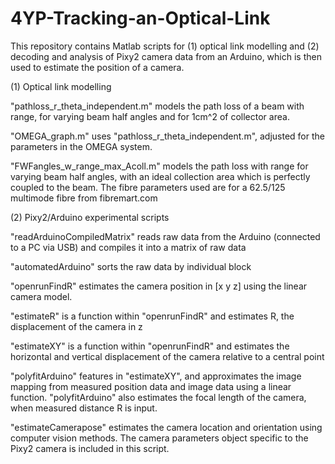 # 4YP-Tracking-an-Optical-Link
This repository contains Matlab scripts for (1) optical link modelling and (2) decoding and analysis of Pixy2 camera data from an Arduino, which is then used to estimate the position of a camera.

(1) Optical link modelling

"pathloss_r_theta_independent.m" models the path loss of a beam with range, for varying beam half angles and for 1cm^2 of collector area.

"OMEGA_graph.m" uses "pathloss_r_theta_independent.m", adjusted for the parameters in the OMEGA system.

"FWFangles_w_range_max_Acoll.m" models the path loss with range for varying beam half angles, with an ideal collection area which is perfectly coupled to the beam. The fibre parameters used are for a 62.5/125 multimode fibre from fibremart.com


(2) Pixy2/Arduino experimental scripts

"readArduinoCompiledMatrix" reads raw data from the Arduino (connected to a PC via USB) and compiles it into a matrix of raw data 

"automatedArduino" sorts the raw data by individual block 

"openrunFindR" estimates the camera position in [x y z] using the linear camera model.

"estimateR" is a function within "openrunFindR" and estimates R, the displacement of the camera in z

"estimateXY" is a function within "openrunFindR" and estimates the horizontal and vertical displacement of the camera relative to a central point 

"polyfitArduino" features in "estimateXY", and approximates the image mapping from measured position data and image data using a linear function.
      "polyfitArduino" also estimates the focal length of the camera, when measured distance R is input. 
      
      
"estimateCamerapose" estimates the camera location and orientation using computer vision methods. The camera parameters object specific to the Pixy2 camera is included in this script. 
